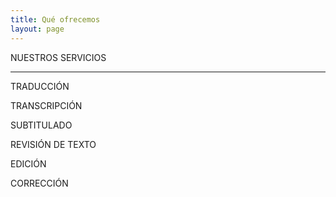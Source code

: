 ```yaml
---
title: Qué ofrecemos
layout: page
---
```


NUESTROS SERVICIOS

---

TRADUCCIÓN

TRANSCRIPCIÓN

SUBTITULADO

REVISIÓN DE TEXTO

EDICIÓN

CORRECCIÓN